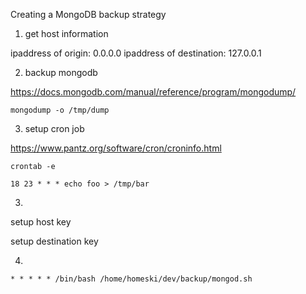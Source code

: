 Creating a MongoDB backup strategy

1. get host information

ipaddress of origin: 0.0.0.0
ipaddress of destination:  127.0.0.1

2. backup mongodb

https://docs.mongodb.com/manual/reference/program/mongodump/

```
mongodump -o /tmp/dump
```

3. setup cron job

https://www.pantz.org/software/cron/croninfo.html

```
crontab -e

18 23 * * * echo foo > /tmp/bar
```

3. 

setup host key

setup destination key

4.

```
* * * * * /bin/bash /home/homeski/dev/backup/mongod.sh
```


